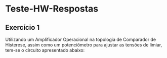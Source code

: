 # Teste-HW-Respostas

## Exercício 1

Utilizando um Amplificador Operacional na topologia de Comparador de Histerese, assim como um potenciômetro para ajustar as tensões de limiar, tem-se o circuito apresentado abaixo:


